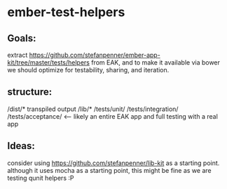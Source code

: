 ember-test-helpers
==================


Goals:
------

extract https://github.com/stefanpenner/ember-app-kit/tree/master/tests/helpers from EAK, and to make it available via bower
we should optimize for testability, sharing, and iteration.

structure:
----------

/dist/* transpiled output
/lib/*
/tests/unit/
/tests/integration/
/tests/acceptance/ <-- likely an entire EAK app and full testing with a real app

Ideas:
------

consider using https://github.com/stefanpenner/lib-kit as a starting point. although it uses mocha as a starting point,
this might be fine as we are testing qunit helpers :P
